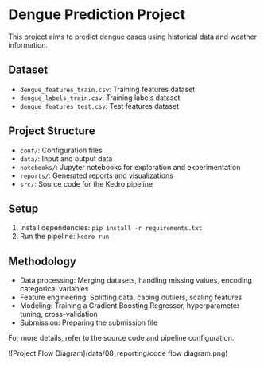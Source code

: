 # Dengue Prediction Project

This project aims to predict dengue cases using historical data and weather information.

## Dataset
- `dengue_features_train.csv`: Training features dataset
- `dengue_labels_train.csv`: Training labels dataset
- `dengue_features_test.csv`: Test features dataset

## Project Structure
- `conf/`: Configuration files
- `data/`: Input and output data
- `notebooks/`: Jupyter notebooks for exploration and experimentation
- `reports/`: Generated reports and visualizations
- `src/`: Source code for the Kedro pipeline

## Setup
1. Install dependencies: `pip install -r requirements.txt`
2. Run the pipeline: `kedro run`


## Methodology
- Data processing: Merging datasets, handling missing values, encoding categorical variables
- Feature engineering: Splitting data, caping outliers, scaling features
- Modeling: Training a Gradient Boosting Regressor, hyperparameter tuning, cross-validation
- Submission: Preparing the submission file

For more details, refer to the source code and pipeline configuration.

![Project Flow Diagram](data/08_reporting/code flow diagram.png)

